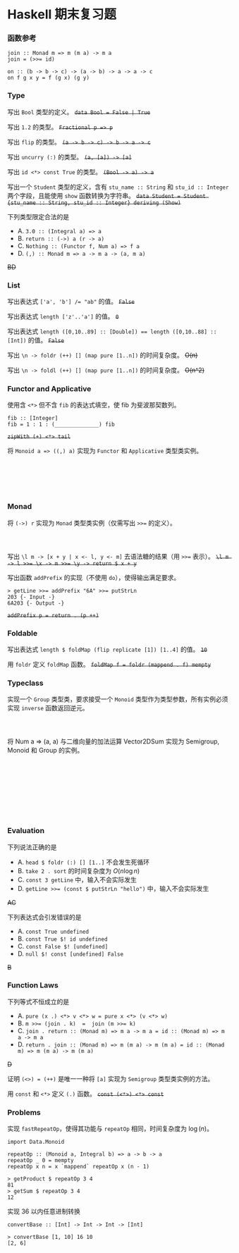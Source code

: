 Haskell 期末复习题
===
<style>
s, s * {
  color: rgba(0, 0, 0, 0);
  text-decoration: none;
}
s:hover, s>*:hover {
  color: #333;
}
s, s>* {  
  background-color: rgba(0, 0, 0, 0); !important;
}
</style>
### 函数参考
```
join :: Monad m => m (m a) -> m a
join = (>>= id)

on :: (b -> b -> c) -> (a -> b) -> a -> a -> c
on f g x y = f (g x) (g y)
```

### Type
写出 `Bool` 类型的定义。
~~`data Bool = False | True`~~

写出 `1.2` 的类型。
~~`Fractional p => p`~~

写出 `flip` 的类型。
~~`(a -> b -> c) -> b -> a -> c`~~

写出 `uncurry (:)` 的类型。
~~`(a, [a]) -> [a]`~~

写出 `id <*> const True` 的类型。
~~`(Bool -> a) -> a`~~

写出一个 `Student` 类型的定义，含有 `stu_name :: String` 和 `stu_id :: Integer` 两个字段，且能使用 `show` 函数转换为字符串。
~~`data Student = Student {stu_name :: String, stu_id :: Integer} deriving (Show)`~~

下列类型限定合法的是
* A. `3.0 :: (Integral a) => a`
* B. `return :: (->) a (r -> a)`
* C. `Nothing :: (Functor f, Num a) => f a`
* D. `(,) :: Monad m => a -> m a -> (a, m a)`

~~BD~~

### List
写出表达式 `['a', 'b'] /= "ab"` 的值。
~~`False`~~

写出表达式 `length ['z'..'a']` 的值。
~~`0`~~

写出表达式 `length ([0,10..89] :: [Double]) == length ([0,10..88] :: [Int])` 的值。
~~`False`~~

写出 `\n -> foldr (++) [] (map pure [1..n])` 的时间复杂度。
~~O(n)~~

写出 `\n -> foldl (++) [] (map pure [1..n])` 的时间复杂度。
~~O(n^2)~~

### Functor and Applicative
使用含 `<*>` 但不含 `fib` 的表达式填空，使 fib 为斐波那契数列。
```
fib :: [Integer]
fib = 1 : 1 : (______________) fib
```
~~`zipWith (+) <*> tail`~~

将 `Monoid a => ((,) a)` 实现为 `Functor` 和 `Applicative` 类型类实例。
<s>
```
instance Functor ((,) a) where
    fmap f (x, y) = (x, f y)
instance Monoid a => Applicative ((,) a) where
    pure y = (mempty, y)
    (x1, f) <*> (x2, y) = (x1 `mappend` x2, f y)
```
</s>

### Monad
将 `(->) r` 实现为 `Monad` 类型类实例（仅需写出 `>>=` 的定义）。
<s>
```
instance Monad (->) r where
    f >>= k = \ r -> k (f r) r
```
</s>

写出 `\l m -> [x + y | x <- l, y <- m]` 去语法糖的结果（用 `>>=` 表示）。
~~`\l m -> l >>= \x -> m >>= \y -> return $ x + y`~~

写出函数 `addPrefix` 的实现（不使用 `do`），使得输出满足要求。
```
> getLine >>= addPrefix "6A" >>= putStrLn
203 {- Input -}
6A203 {- Output -}
```
~~`addPrefix p = return . (p ++)`~~

### Foldable
写出表达式 `length $ foldMap (flip replicate [1]) [1..4]` 的值。
~~`10`~~

用 `foldr` 定义 `foldMap` 函数。
~~`foldMap f = foldr (mappend . f) mempty`~~

### Typeclass
实现一个 `Group` 类型类，要求接受一个 `Monoid` 类型作为类型参数，所有实例必须实现 `inverse` 函数返回逆元。
<s>
```
class Monoid a => Group a where
    inverse :: a -> a
```
</s>

将 Num a => (a, a) 与二维向量的加法运算 Vector2DSum 实现为 Semigroup, Monoid 和 Group 的实例。
<s>
```
newtype Vector2DSum a = Vector2DSum { getVector2DSum :: (a, a) }
    deriving (Eq, Ord, Show)
instance Num a => Semigroup (Vector2DSum a) where
    Vector2DSum (x1, y1) <> Vector2DSum (x2, y2) = Vector2DSum (x1 + x2, y1 + y2)
instance Num a => Monoid (Vector2DSum a) where
    mempty = Vector2DSum (0, 0)
instance Num a => Group (Vector2DSum a) where
    inverse (Vector2DSum (x, y)) = Vector2DSum (-x, -y)
```
</s>

### Evaluation
下列说法正确的是
* A. `head $ foldr (:) [] [1..]` 不会发生死循环
* B. `take 2 . sort` 的时间复杂度为 $O(n\log n)$
* C. `const 3 getLine` 中，输入不会实际发生
* D. `getLine >>= (const $ putStrLn "hello")` 中，输入不会实际发生

~~AC~~

下列表达式会引发错误的是
* A. `const True undefined`
* B. `const True $! id undefined`
* C. `const False $! [undefined]`
* D. `null $! const [undefined] False`

~~B~~

### Function Laws
下列等式不恒成立的是
* A. `pure (x .) <*> v <*> w = pure x <*> (v <*> w)`
* B. `m >>= (join . k)  =  join (m >>= k)`
* C. `join . return :: (Monad m) => m a -> m a = id :: (Monad m) => m a -> m a`
* D. `return . join :: (Monad m) => m (m a) -> m (m a) = id :: (Monad m) => m (m a) -> m (m a)`

~~D~~

证明 `(<>) = (++)` 是唯一一种将 `[a]` 实现为 `Semigroup` 类型类实例的方法。

用 `const` 和 `<*>` 定义 `(.)` 函数。
~~`const (<*>) <*> const`~~

### Problems
实现 `fastRepeatOp`，使得其功能与 `repeatOp` 相同，时间复杂度为 $\log(n)$。
```
import Data.Monoid

repeatOp :: (Monoid a, Integral b) => a -> b -> a
repeatOp _ 0 = mempty
repeatOp x n = x `mappend` repeatOp x (n - 1)

> getProduct $ repeatOp 3 4
81
> getSum $ repeatOp 3 4
12
```

实现 36 以内任意进制转换
```
convertBase :: [Int] -> Int -> Int -> [Int]

> convertBase [1, 10] 16 10
[2, 6]
```
